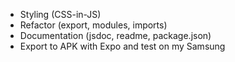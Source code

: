 - Styling (CSS-in-JS)
- Refactor (export, modules, imports)
- Documentation (jsdoc, readme, package.json)
- Export to APK with Expo and test on my Samsung
